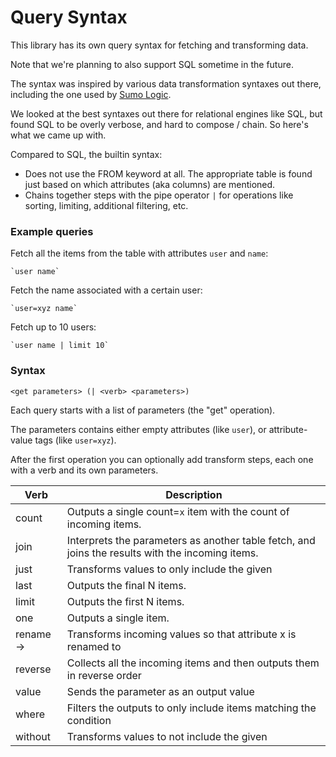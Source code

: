 
# Query Syntax

This library has its own query syntax for fetching and transforming data.

Note that we're planning to also support SQL sometime in the future.

The syntax was inspired by various data transformation syntaxes out there,
including the one used by [Sumo Logic](https://help.sumologic.com/01Start-Here/Quick-Start-Tutorials).

We looked at the best syntaxes out there for relational engines like SQL, but found SQL
to be overly verbose, and hard to compose / chain. So here's what we came up with.

Compared to SQL, the builtin syntax:

 - Does not use the FROM keyword at all. The appropriate table is found just based on
   which attributes (aka columns) are mentioned.
 - Chains together steps with the pipe operator `|` for operations like sorting, limiting, 
   additional filtering, etc.

### Example queries ###

Fetch all the items from the table with attributes `user` and `name`:

    `user name`

Fetch the name associated with a certain user:

    `user=xyz name`

Fetch up to 10 users:

    `user name | limit 10`

### Syntax ###

    <get parameters> (| <verb> <parameters>)

Each query starts with a list of parameters (the "get" operation).

The parameters contains either empty attributes (like `user`), or attribute-value tags (like `user=xyz`).

After the first operation you can optionally add transform steps, each one with a verb and its own parameters.

| Verb | Description |
| ----  | ----------- |
| count | Outputs a single count=`x` item with the count of incoming items. |
| join <query> | Interprets the parameters as another table fetch, and joins the results with the incoming items. |
| just <attributes> | Transforms values to only include the given <attributes> |
| last <n>          | Outputs the final N items. |
| limit <n>         | Outputs the first N items. |
| one               | Outputs a single item.     |
| rename <x> -> <y>     | Transforms incoming values so that attribute <y>x is renamed to <y> |
| reverse           | Collects all the incoming items and then outputs them in reverse order |
| value <item>      | Sends the <item> parameter as an output value |
| where <condition> | Filters the outputs to only include items matching the condition |
| without <attributes> | Transforms values to not include the given <attributes> |
